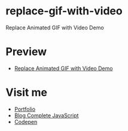 # replace-gif-with-video

Replace Animated GIF with Video Demo

# Preview

  * [Replace Animated GIF with Video Demo](http://about.phamvanlam.com/replace-gif-with-video/)

# Visit me

  * [Portfolio](http://about.phamvanlam.com)
  * [Blog Complete JavaScript](https://completejavascript.com)
  * [Codepen](https://codepen.io/completejavascript)
